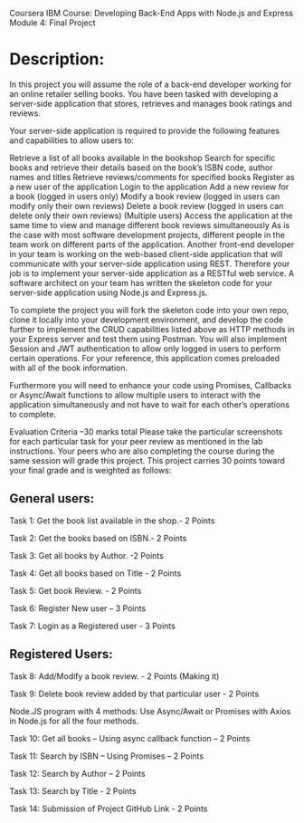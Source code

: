 Coursera IBM Course: Developing Back-End Apps with Node.js and Express
Module 4: Final Project

# Description:

In this project you will assume the role of a back-end developer working for an online retailer selling books. You have been tasked with developing a server-side application that stores, retrieves and manages book ratings and reviews.

Your server-side application is required to provide the following features and capabilities to allow users to:

Retrieve a list of all books available in the bookshop
Search for specific books and retrieve their details based on the book’s ISBN code, author names and titles
Retrieve reviews/comments for specified books
Register as a new user of the application
Login to the application
Add a new review for a book (logged in users only)
Modify a book review (logged in users can modify only their own reviews)
Delete a book review (logged in users can delete only their own reviews)
(Multiple users) Access the application at the same time to view and manage different book reviews simultaneously
As is the case with most software development projects, different people in the team work on different parts of the application. Another front-end developer in your team is working on the web-based client-side application that will communicate with your server-side application using REST. Therefore your job is to implement your server-side application as a RESTful web service. A software architect on your team has written the skeleton code for your server-side application using Node.js and Express.js.

To complete the project you will fork the skeleton code into your own repo, clone it locally into your development environment, and develop the code further to implement the CRUD capabilities listed above as HTTP methods in your Express server and test them using Postman. You will also implement Session and JWT authentication to allow only logged in users to perform certain operations. For your reference, this application comes preloaded with all of the book information.

Furthermore you will need to enhance your code using Promises, Callbacks or Async/Await functions to allow multiple users to interact with the application simultaneously and not have to wait for each other’s operations to complete.

Evaluation Criteria –30 marks total
Please take the particular screenshots for each particular task for your peer review as mentioned in the lab instructions. Your peers who are also completing the course during the same session will grade this project. This project carries 30 points toward your final grade and is weighted as follows:

## General users:

Task 1: Get the book list available in the shop.- 2 Points

Task 2: Get the books based on ISBN.- 2 Points

Task 3: Get all books by Author. -2 Points

Task 4: Get all books based on Title - 2 Points

Task 5: Get book Review. - 2 Points

Task 6: Register New user – 3 Points

Task 7: Login as a Registered user - 3 Points

## Registered Users:

Task 8: Add/Modify a book review. - 2 Points (Making it)

Task 9: Delete book review added by that particular user - 2 Points

Node.JS program with 4 methods:
Use Async/Await or Promises with Axios in Node.js for all the four methods.

Task 10: Get all books – Using async callback function – 2 Points

Task 11: Search by ISBN – Using Promises – 2 Points

Task 12: Search by Author – 2 Points

Task 13: Search by Title - 2 Points

Task 14: Submission of Project GitHub Link - 2 Points

